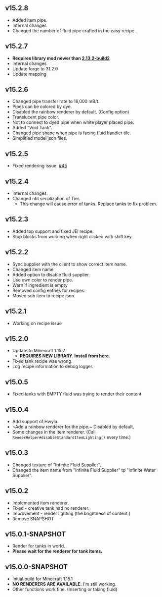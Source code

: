 ## v15.2.8
* Added item pipe.
* Internal changes
* Changed the number of fluid pipe crafted in the easy recipe.

## v15.2.7
* **Requires library mod newer than [2.13.2-build2](https://www.curseforge.com/minecraft/mc-mods/scalable-cats-force/files/2954109)**
* Internal changes
* Update forge to 31.2.0
* Update mapping

## v15.2.6
* Changed pipe transfer rate to 16,000 mB/t.
* Pipes can be colored by dye.
* Disabled the rainbow renderer by default. (Config option)
* Translucent pipe color.
* Not to connect to dyed pipe when white player placed pipe.
* Added "Void Tank".
* Changed pipe shape when pipe is facing fluid handler tile.
* Simplified model json files.

## v15.2.5
* Fixed rendering issue. [#45](https://github.com/Kotori316/FluidTank/issues/45)

## v15.2.4
* Internal changes.
* Changed nbt serialization of Tier.
  * This change will cause error of tanks. Replace tanks to fix problem.

## v15.2.3
* Added top support and fixed JEI recipe.
* Stop blocks from working when right clicked with shift key.

## v15.2.2
* Sync supplier with the client to show correct item name.
* Changed item name
* Added option to disable fluid supplier.
* Use own color to render pipe.
* Warn if ingredient is empty
* Removed config entries for recipes.
* Moved sub item to recipe json.

## v15.2.1
* Working on recipe issue
## v15.2.0
* Update to Minecraft 1.15.2
  * **REQUIRES NEW LIBRARY. Install from [here](https://www.curseforge.com/minecraft/mc-mods/scalable-cats-force/files/2871351).**
* Fixed tank recipe was wrong.
* Log recipe information to debug logger.
## v15.0.5
- Fixed tanks with EMPTY fluid was trying to render their content.
## v15.0.4
- Add support of Hwyla.
- ~Add a rainbow renderer for the pipe.~ Disabled by default.
- Some changes in the item renderer. (Call `RenderHelper#disableStandardItemLighting()` every time.)
## v15.0.3
- Changed texture of "Infinite Fluid Supplier".
- Changed the item name from "Infinite Fluid Supplier" tp "Infinite Water Supplier".
## v15.0.2
- Implemented item renderer.
- Fixed - creative tank had no renderer.
- Improvement - render lighting (the brightness of content.)
- Remove SNAPSHOT
## v15.0.1-SNAPSHOT
- Render for tanks in world.
- **Please wait for the renderer for tank items.**

## v15.0.0-SNAPSHOT
- Initial build for Minecraft 1.15.1
- **NO RENDERERS ARE AVAILABLE.** I'm still working.
- Other functions work fine. (Inserting or taking fluid)
